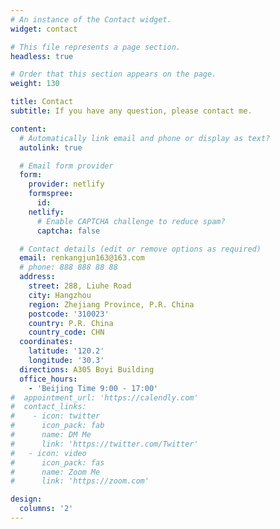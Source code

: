 ```yaml
---
# An instance of the Contact widget.
widget: contact

# This file represents a page section.
headless: true

# Order that this section appears on the page.
weight: 130

title: Contact
subtitle: If you have any question, please contact me.

content:
  # Automatically link email and phone or display as text?
  autolink: true

  # Email form provider
  form:
    provider: netlify
    formspree:
      id:
    netlify:
      # Enable CAPTCHA challenge to reduce spam?
      captcha: false

  # Contact details (edit or remove options as required)
  email: renkangjun163@163.com
  # phone: 888 888 88 88
  address:
    street: 288, Liuhe Road
    city: Hangzhou
    region: Zhejiang Province, P.R. China
    postcode: '310023'
    country: P.R. China
    country_code: CHN
  coordinates:
    latitude: '120.2'
    longitude: '30.3'
  directions: A305 Boyi Building
  office_hours:
    - 'Beijing Time 9:00 - 17:00'
#  appointment_url: 'https://calendly.com'
#  contact_links:
#    - icon: twitter
#      icon_pack: fab
#      name: DM Me
#      link: 'https://twitter.com/Twitter'
#   - icon: video
#      icon_pack: fas
#      name: Zoom Me
#      link: 'https://zoom.com'

design:
  columns: '2'
---
```

